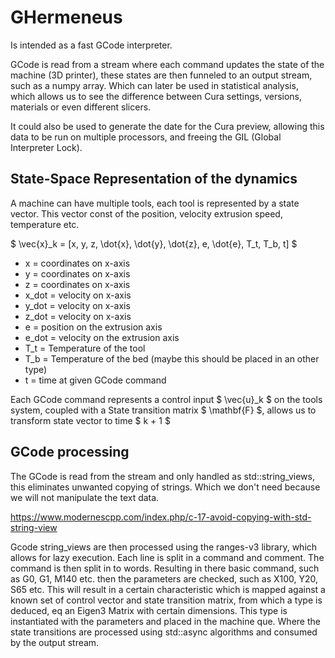# GHermeneus

Is intended as a fast GCode interpreter.

GCode is read from a stream where each command updates the state of the machine (3D printer), these states are then
funneled to an output stream, such as a numpy array. Which can later be used in statistical analysis, which allows
us to see the difference between Cura settings, versions, materials or even different slicers.

It could also be used to generate the date for the Cura preview, allowing this data to be run on multiple processors,
and freeing the GIL (Global Interpreter Lock).

## State-Space Representation of the dynamics

A machine can have multiple tools, each tool is represented by a state vector. This vector const of the position, velocity
extrusion speed, temperature etc.

 $ \vec{x}_k = [x, y, z, \dot{x}, \dot{y}, \dot{z}, e, \dot{e}, T_t, T_b, t] $

 - x = coordinates on x-axis
 - y = coordinates on x-axis
 - z = coordinates on x-axis
 - x_dot = velocity on x-axis
 - y_dot = velocity on x-axis
 - z_dot = velocity on x-axis
 - e = position on the extrusion axis
 - e_dot = velocity on the extrusion axis
 - T_t = Temperature of the tool
 - T_b = Temperature of the bed (maybe this should be placed in an other type)
 - t = time at given GCode command

Each GCode command represents a control input $ \vec{u}_k $ on the tools system, coupled with a State transition matrix
$ \mathbf{F} $, allows us to transform state vector to time $ k + 1 $

## GCode processing

The GCode is read from the stream and only handled as std::string_views, this eliminates unwanted copying of strings.
Which we don't need because we will not manipulate the text data.

https://www.modernescpp.com/index.php/c-17-avoid-copying-with-std-string-view

Gcode string_views are then processed using the ranges-v3 library, which allows for lazy execution. Each line is split
in a command and comment. The command is then split in to words. Resulting in there basic command, such as G0, G1, M140
etc. then the parameters are checked, such as X100, Y20, S65 etc. This will result in a certain characteristic which is
mapped against a known set of control vector and state transition matrix, from which a type is deduced, eq an Eigen3
Matrix with certain dimensions. This type is instantiated with the parameters and placed in the machine que. Where the
state transitions are processed using std::async algorithms and consumed by the output stream.
